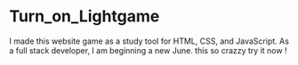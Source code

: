 # Turn_on_Lightgame
I made this website game as a study tool for HTML, CSS, and JavaScript. As a full stack developer, I am beginning a new June. this so crazzy try it now !
